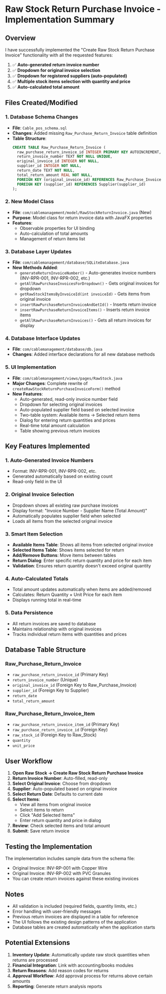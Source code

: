 # Raw Stock Return Purchase Invoice - Implementation Summary

## Overview
I have successfully implemented the "Create Raw Stock Return Purchase Invoice" functionality with all the requested features:

1. ✅ **Auto-generated return invoice number**
2. ✅ **Dropdown for original invoice selection** 
3. ✅ **Dropdown for registered suppliers (auto-populated)**
4. ✅ **Multiple stock items selection with quantity and price**
5. ✅ **Auto-calculated total amount**

## Files Created/Modified

### 1. Database Schema Changes
- **File**: `Cable_pos_schema.sql`
- **Changes**: Added missing `Raw_Purchase_Return_Invoice` table definition
- **Table Structure**:
  ```sql
  CREATE TABLE Raw_Purchase_Return_Invoice (
    raw_purchase_return_invoice_id INTEGER PRIMARY KEY AUTOINCREMENT,
    return_invoice_number TEXT NOT NULL UNIQUE,
    original_invoice_id INTEGER NOT NULL,
    supplier_id INTEGER NOT NULL,
    return_date TEXT NOT NULL,
    total_return_amount REAL NOT NULL,
    FOREIGN KEY (original_invoice_id) REFERENCES Raw_Purchase_Invoice(raw_purchase_invoice_id),
    FOREIGN KEY (supplier_id) REFERENCES Supplier(supplier_id)
  );
  ```

### 2. New Model Class
- **File**: `com/cablemanagement/model/RawStockReturnInvoice.java` (New)
- **Purpose**: Model class for return invoice data with JavaFX properties
- **Features**:
  - Observable properties for UI binding
  - Auto-calculation of total amounts
  - Management of return items list

### 3. Database Layer Updates
- **File**: `com/cablemanagement/database/SQLiteDatabase.java`
- **New Methods Added**:
  - `generateReturnInvoiceNumber()` - Auto-generates invoice numbers (INV-RPR-001, INV-RPR-002, etc.)
  - `getAllRawPurchaseInvoicesForDropdown()` - Gets original invoices for dropdown
  - `getRawStockItemsByInvoiceId(int invoiceId)` - Gets items from original invoice
  - `insertRawPurchaseReturnInvoiceAndGetId()` - Inserts return invoice
  - `insertRawPurchaseReturnInvoiceItems()` - Inserts return invoice items
  - `getAllRawPurchaseReturnInvoices()` - Gets all return invoices for display

### 4. Database Interface Updates
- **File**: `com/cablemanagement/database/db.java`
- **Changes**: Added interface declarations for all new database methods

### 5. UI Implementation
- **File**: `com/cablemanagement/views/pages/RawStock.java`
- **Major Changes**: Complete rewrite of `createRawStockReturnPurchaseInvoiceForm()` method
- **New Features**:
  - Auto-generated, read-only invoice number field
  - Dropdown for selecting original invoices
  - Auto-populated supplier field based on selected invoice
  - Two-table system: Available items → Selected return items
  - Dialog for entering return quantities and prices
  - Real-time total amount calculation
  - Table showing previous return invoices

## Key Features Implemented

### 1. Auto-Generated Invoice Numbers
- Format: INV-RPR-001, INV-RPR-002, etc.
- Generated automatically based on existing count
- Read-only field in the UI

### 2. Original Invoice Selection
- Dropdown shows all existing raw purchase invoices
- Display format: "Invoice Number - Supplier Name (Total Amount)"
- Automatically populates supplier field when selected
- Loads all items from the selected original invoice

### 3. Smart Item Selection
- **Available Items Table**: Shows all items from selected original invoice
- **Selected Items Table**: Shows items selected for return
- **Add/Remove Buttons**: Move items between tables
- **Return Dialog**: Enter specific return quantity and price for each item
- **Validation**: Ensures return quantity doesn't exceed original quantity

### 4. Auto-Calculated Totals
- Total amount updates automatically when items are added/removed
- Calculates: Return Quantity × Unit Price for each item
- Displays running total in real-time

### 5. Data Persistence
- All return invoices are saved to database
- Maintains relationship with original invoices
- Tracks individual return items with quantities and prices

## Database Table Structure

### Raw_Purchase_Return_Invoice
- `raw_purchase_return_invoice_id` (Primary Key)
- `return_invoice_number` (Unique)
- `original_invoice_id` (Foreign Key to Raw_Purchase_Invoice)
- `supplier_id` (Foreign Key to Supplier)
- `return_date`
- `total_return_amount`

### Raw_Purchase_Return_Invoice_Item
- `raw_purchase_return_invoice_item_id` (Primary Key)
- `raw_purchase_return_invoice_id` (Foreign Key)
- `raw_stock_id` (Foreign Key to Raw_Stock)
- `quantity`
- `unit_price`

## User Workflow

1. **Open Raw Stock → Create Raw Stock Return Purchase Invoice**
2. **Return Invoice Number**: Auto-filled, read-only
3. **Select Original Invoice**: Choose from dropdown
4. **Supplier**: Auto-populated based on original invoice
5. **Select Return Date**: Defaults to current date
6. **Select Items**: 
   - View all items from original invoice
   - Select items to return
   - Click "Add Selected Items"
   - Enter return quantity and price in dialog
7. **Review**: Check selected items and total amount
8. **Submit**: Save return invoice

## Testing the Implementation

The implementation includes sample data from the schema file:
- Original Invoice: INV-RP-001 with Copper Wire
- Original Invoice: INV-RP-002 with PVC Granules
- You can create return invoices against these existing invoices

## Notes

- All validation is included (required fields, quantity limits, etc.)
- Error handling with user-friendly messages
- Previous return invoices are displayed in a table for reference
- The UI follows the existing design patterns of the application
- Database tables are created automatically when the application starts

## Potential Extensions

1. **Inventory Update**: Automatically update raw stock quantities when returns are processed
2. **Financial Integration**: Link with accounting/books modules
3. **Return Reasons**: Add reason codes for returns
4. **Approval Workflow**: Add approval process for returns above certain amounts
5. **Reporting**: Generate return analysis reports
